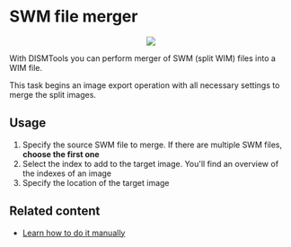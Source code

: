 # SWM file merger

<p align="center">
	<img src="../../../res/img_tasks/tools/swm2wim/swm2wim.png" />
</p>

With DISMTools you can perform merger of SWM (split WIM) files into a WIM file.

This task begins an image export operation with all necessary settings to merge the split images.

## Usage

1. Specify the source SWM file to merge. If there are multiple SWM files, **choose the first one**
2. Select the index to add to the target image. You'll find an overview of the indexes of an image
3. Specify the location of the target image

## Related content

- [Learn how to do it manually](https://linustechtips.com/topic/1318158-merge-two-swm-files/)